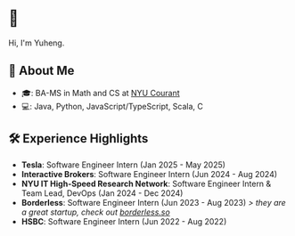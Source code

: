 # 👋

Hi, I'm Yuheng.

## 📘 About Me
- 🎓: BA-MS in Math and CS at [NYU Courant](https://cims.nyu.edu)
- 💻: Java, Python, JavaScript/TypeScript, Scala, C

## 🛠️ Experience Highlights
- **Tesla**: Software Engineer Intern (Jan 2025 - May 2025)
- **Interactive Brokers**: Software Engineer Intern (Jun 2024 - Aug 2024)
- **NYU IT High-Speed Research Network**: Software Engineer Intern & Team Lead, DevOps (Jan 2024 - Dec 2024)
- **Borderless**: Software Engineer Intern (Jun 2023 - Aug 2023) *> they are a great startup, check out [borderless.so](https://borderless.so/)*
- **HSBC**: Software Engineer Intern (Jun 2022 - Aug 2022)
